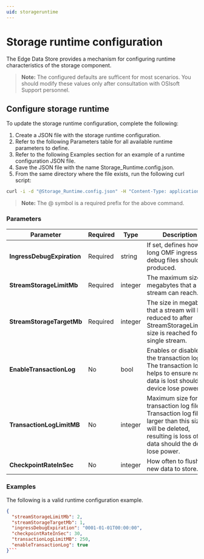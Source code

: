 ```yaml
---
uid: storageruntime
---
```


# Storage runtime configuration

The Edge Data Store provides a mechanism for configuring runtime characteristics of the storage component.  

> **Note:** The configured defaults are sufficent for most scenarios.  You should modify these values  only after consultation with OSIsoft Support personnel.

## Configure storage runtime

To update the storage runtime configuration, complete the following:

1. Create a JSON file with the storage runtime configuration.
2. Refer to the following Parameters table for all available runtime parameters to define.
3. Refer to the following Examples section for an example of a runtime configuration JSON file.
4. Save the JSON file with the name Storage_Runtime.config.json.
5. From the same directory where the file exists, run the following curl script:

```bash
curl -i -d "@Storage_Runtime.config.json" -H "Content-Type: application/json" -X PUT http://localhost:5590/api/v1/configuration/storage/Runtime
```

> **Note:** The @ symbol is a required prefix for the above command.


### Parameters

| Parameter                       | Required | Type     | Description                                        |
|---------------------------------|----------|----------|----------------------------------------------------|
| **IngressDebugExpiration**      | Required | string   | If set, defines how long OMF ingress debug files should be produced. |
| **StreamStorageLimitMb**        | Required | integer  | The maximum size in megabytes that a stream can reach. |
| **StreamStorageTargetMb**       | Required | integer  | The size in megabytes that a stream will be reduced to after StreamStorageLimitMb size is reached for a single stream. |
| **EnableTransactionLog**        | No       | bool     | Enables or disables the transaction log.  The transaction log helps to ensure no data is lost should a device lose power. |
| **TransactionLogLimitMB**       | No       | integer  | Maximum size for transaction log file.  Transaction log files larger than this size will be deleted, resulting is loss of data should the device lose power. |
| **CheckpointRateInSec**         | No       | integer  | How often to flush new data to store.  |


### Examples

The following is a valid runtime configuration example.

```json
{
  "streamStorageLimitMb": 2,
  "streamStorageTargetMb": 1,
  "ingressDebugExpiration": "0001-01-01T00:00:00",
  "checkpointRateInSec": 30,
  "transactionLogLimitMB": 250,
  "enableTransactionLog": true
}```

